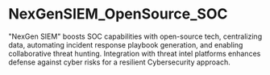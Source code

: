 # NexGenSIEM_OpenSource_SOC
"NexGen SIEM" boosts SOC capabilities with open-source tech, centralizing data, automating incident response playbook generation, and enabling collaborative threat hunting. Integration with threat intel platforms enhances defense against cyber risks for a resilient Cybersecurity approach.
